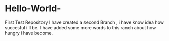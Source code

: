 # Hello-World-
First Test Repository 
I have created a second  Branch , i have know idea how succesful i'll be.
I have added some more words to this ranch about how hungry i have become. 
